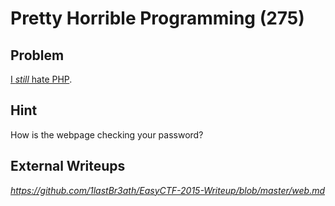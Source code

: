 # Pretty Horrible Programming (275)

## Problem

[I *still* hate PHP](http://web.easyctf.com:10201).

## Hint

How is the webpage checking your password?

## External Writeups

*https://github.com/1lastBr3ath/EasyCTF-2015-Writeup/blob/master/web.md*

